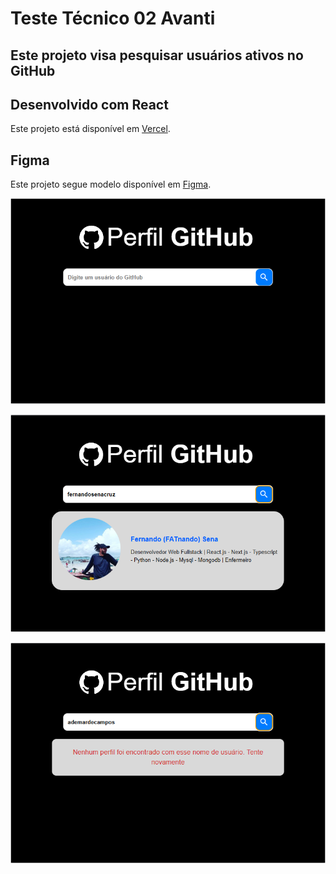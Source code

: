 # Teste Técnico 02 Avanti

## Este projeto visa pesquisar usuários ativos no GitHub

## Desenvolvido com React

Este projeto está disponível em [Vercel](https://avanti-projeto-02.vercel.app/).

## Figma

Este projeto segue modelo disponível em [Figma](https://www.figma.com/proto/DqtFxC6312M32mLt8FpJjq/inovation-class?page-id=22%3A2864&node-id=22-4293&viewport=359%2C115%2C0.25&t=SHsEqEgaMrXGMKwv-1&scaling=scale-down-width&content-scaling=fixed&starting-point-node-id=22%3A4293&show-proto-sidebar=1).

![image](/public/gitHub-input.png)

![image](/public/gitHub-user.png)

![image](/public/gitHub-notFound.png)
